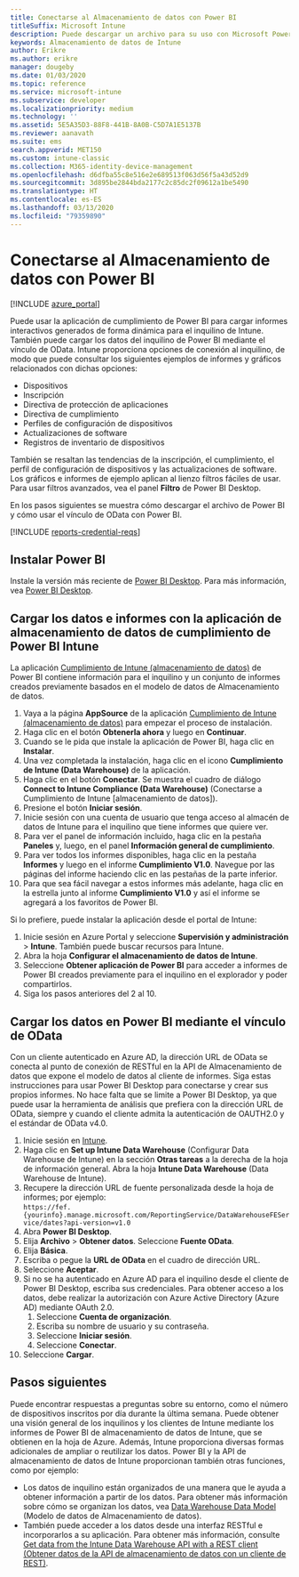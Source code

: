 ```yaml
---
title: Conectarse al Almacenamiento de datos con Power BI
titleSuffix: Microsoft Intune
description: Puede descargar un archivo para su uso con Microsoft Power BI que le permite cargar informes interactivos generados de forma dinámica para el inquilino de Microsoft Intune.
keywords: Almacenamiento de datos de Intune
author: Erikre
ms.author: erikre
manager: dougeby
ms.date: 01/03/2020
ms.topic: reference
ms.service: microsoft-intune
ms.subservice: developer
ms.localizationpriority: medium
ms.technology: ''
ms.assetid: 5E5A35D3-88F8-441B-8A0B-C5D7A1E5137B
ms.reviewer: aanavath
ms.suite: ems
search.appverid: MET150
ms.custom: intune-classic
ms.collection: M365-identity-device-management
ms.openlocfilehash: d6dfba55c8e516e2e689513f063d56f5a43d52d9
ms.sourcegitcommit: 3d895be2844bda2177c2c85dc2f09612a1be5490
ms.translationtype: HT
ms.contentlocale: es-ES
ms.lasthandoff: 03/13/2020
ms.locfileid: "79359890"
---
```

# <a name="connect-to-the-data-warehouse-with-power-bi"></a>Conectarse al Almacenamiento de datos con Power BI

[!INCLUDE [azure_portal](../includes/azure_portal.md)]

Puede usar la aplicación de cumplimiento de Power BI para cargar informes interactivos generados de forma dinámica para el inquilino de Intune. También puede cargar los datos del inquilino de Power BI mediante el vínculo de OData. Intune proporciona opciones de conexión al inquilino, de modo que puede consultar los siguientes ejemplos de informes y gráficos relacionados con dichas opciones:  

- Dispositivos
- Inscripción
- Directiva de protección de aplicaciones
- Directiva de cumplimiento
- Perfiles de configuración de dispositivos
- Actualizaciones de software
- Registros de inventario de dispositivos

También se resaltan las tendencias de la inscripción, el cumplimiento, el perfil de configuración de dispositivos y las actualizaciones de software. Los gráficos e informes de ejemplo aplican al lienzo filtros fáciles de usar. Para usar filtros avanzados, vea el panel **Filtro** de Power BI Desktop.

En los pasos siguientes se muestra cómo descargar el archivo de Power BI y cómo usar el vínculo de OData con Power BI.

[!INCLUDE [reports-credential-reqs](../includes/reports-credential-reqs.md)]

## <a name="install-power-bi"></a>Instalar Power BI

Instale la versión más reciente de [Power BI Desktop](https://aka.ms/intune/datawarehouseapi/installpowerbi). Para más información, vea [Power BI Desktop](https://powerbi.microsoft.com/desktop).

## <a name="load-the-data-and-reports-using-the-power-bi-intune-compliance-data-warehouse-app"></a>Cargar los datos e informes con la aplicación de almacenamiento de datos de cumplimiento de Power BI Intune

La aplicación [Cumplimiento de Intune (almacenamiento de datos)](https://aka.ms/intune/datawarehouseapi/getpowerbiapp) de Power BI contiene información para el inquilino y un conjunto de informes creados previamente basados en el modelo de datos de Almacenamiento de datos.

1. Vaya a la página **AppSource** de la aplicación [Cumplimiento de Intune (almacenamiento de datos)](https://aka.ms/intune/datawarehouseapi/getpowerbiapp) para empezar el proceso de instalación.
2. Haga clic en el botón **Obtenerla ahora** y luego en **Continuar**.
3. Cuando se le pida que instale la aplicación de Power BI, haga clic en **Instalar**.
4. Una vez completada la instalación, haga clic en el icono **Cumplimiento de Intune (Data Warehouse)** de la aplicación.
5. Haga clic en el botón **Conectar**. Se muestra el cuadro de diálogo **Connect to Intune Compliance (Data Warehouse)** (Conectarse a Cumplimiento de Intune [almacenamiento de datos]).
6. Presione el botón **Iniciar sesión**.
7. Inicie sesión con una cuenta de usuario que tenga acceso al almacén de datos de Intune para el inquilino que tiene informes que quiere ver.
8. Para ver el panel de información incluido, haga clic en la pestaña **Paneles** y, luego, en el panel **Información general de cumplimiento**.
9. Para ver todos los informes disponibles, haga clic en la pestaña **Informes** y luego en el informe **Cumplimiento V1.0**. Navegue por las páginas del informe haciendo clic en las pestañas de la parte inferior.
10. Para que sea fácil navegar a estos informes más adelante, haga clic en la estrella junto al informe **Cumplimiento V1.0** y así el informe se agregará a los favoritos de Power BI.

Si lo prefiere, puede instalar la aplicación desde el portal de Intune:

1. Inicie sesión en Azure Portal y seleccione **Supervisión y administración** > **Intune**. También puede buscar recursos para Intune.
2. Abra la hoja **Configurar el almacenamiento de datos de Intune**.
3. Seleccione **Obtener aplicación de Power BI** para acceder a informes de Power BI creados previamente para el inquilino en el explorador y poder compartirlos.
4. Siga los pasos anteriores del 2 al 10.

## <a name="load-the-data-in-power-bi-using-the-odata-link"></a>Cargar los datos en Power BI mediante el vínculo de OData

Con un cliente autenticado en Azure AD, la dirección URL de OData se conecta al punto de conexión de RESTful en la API de Almacenamiento de datos que expone el modelo de datos al cliente de informes. Siga estas instrucciones para usar Power BI Desktop para conectarse y crear sus propios informes. No hace falta que se limite a Power BI Desktop, ya que puede usar la herramienta de análisis que prefiera con la dirección URL de OData, siempre y cuando el cliente admita la autenticación de OAUTH2.0 y el estándar de OData v4.0.

1. Inicie sesión en [Intune](https://go.microsoft.com/fwlink/?linkid=2090973).
2. Haga clic en **Set up Intune Data Warehouse** (Configurar Data Warehouse de Intune) en la sección **Otras tareas** a la derecha de la hoja de información general. Abra la hoja **Intune Data Warehouse** (Data Warehouse de Intune).
3. Recupere la dirección URL de fuente personalizada desde la hoja de informes; por ejemplo:<br>
    `https://fef.{yourinfo}.manage.microsoft.com/ReportingService/DataWarehouseFEService/dates?api-version=v1.0`
4. Abra **Power BI Desktop**.
5. Elija **Archivo** > **Obtener datos**. Seleccione **Fuente OData**.
6. Elija **Básica**.
7. Escriba o pegue la **URL de OData** en el cuadro de dirección URL.
8. Seleccione **Aceptar**.
9. Si no se ha autenticado en Azure AD para el inquilino desde el cliente de Power BI Desktop, escriba sus credenciales. Para obtener acceso a los datos, debe realizar la autorización con Azure Active Directory (Azure AD) mediante OAuth 2.0.  
    1. Seleccione **Cuenta de organización**.  
    2. Escriba su nombre de usuario y su contraseña.  
    3. Seleccione **Iniciar sesión**.  
    4. Seleccione **Conectar**.  
10. Seleccione **Cargar**.

## <a name="next-steps"></a>Pasos siguientes

Puede encontrar respuestas a preguntas sobre su entorno, como el número de dispositivos inscritos por día durante la última semana. Puede obtener una visión general de los inquilinos y los clientes de Intune mediante los informes de Power BI de almacenamiento de datos de Intune, que se obtienen en la hoja de Azure. Además, Intune proporciona diversas formas adicionales de ampliar o reutilizar los datos. Power BI y la API de almacenamiento de datos de Intune proporcionan también otras funciones, como por ejemplo:

<!-- - You can use Power BI Desktop to create additional report types with your data. For example, you could create a custom chart representing the ratio of device manufactures in your enterprise. For more information about creating custom reports with Power BI and the Intune Data Warehouse, see `BLOG POST ON POWER BI`. -->
- Los datos de inquilino están organizados de una manera que le ayuda a obtener información a partir de los datos. Para obtener más información sobre cómo se organizan los datos, vea [Data Warehouse Data Model](reports-ref-data-model.md) (Modelo de datos de Almacenamiento de datos).
- También puede acceder a los datos desde una interfaz RESTful e incorporarlos a su aplicación. Para obtener más información, consulte [Get data from the Intune Data Warehouse API with a REST client (Obtener datos de la API de almacenamiento de datos con un cliente de REST)](reports-proc-data-rest.md).
